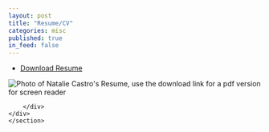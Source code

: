 ```yaml
---
layout: post
title: "Resume/CV"
categories: misc
published: true
in_feed: false
---
```


 <section>
<ul class="actions">
		<li><a href="https://drive.google.com/uc?export-download&id=1Rjk8-sESPsL3wZBO_ptS8v_TjwG-8Qem" class="buttonprimary icon fa-download">Download Resume</a></li>
	</ul>
 </section>
<section>
	<div class="box alt">
		<div class="row gtr-50 gtr-uniform">
			<div class="col-12"><span class="image fit"><img src="NatalieRMCastro/website/assets/images/castro resume.png" alt="Photo of Natalie Castro's Resume, use the download link for a pdf version for screen reader" /></span></div>
			
		</div>
	</div>
	</section>
